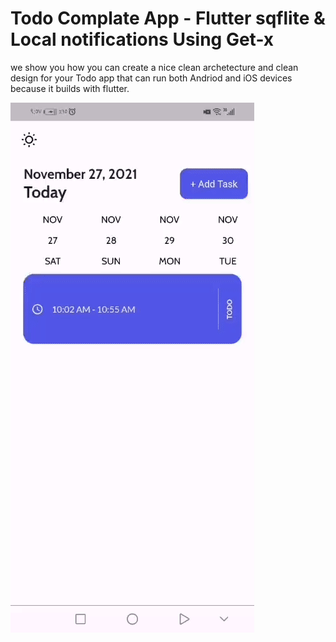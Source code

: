 # Todo Complate App - Flutter sqflite & Local notifications Using Get-x


we show you how you can create a nice
clean archetecture and clean design for your Todo app that can
run both Andriod and iOS devices because it builds with flutter.



![](assets/overview.gif) 
